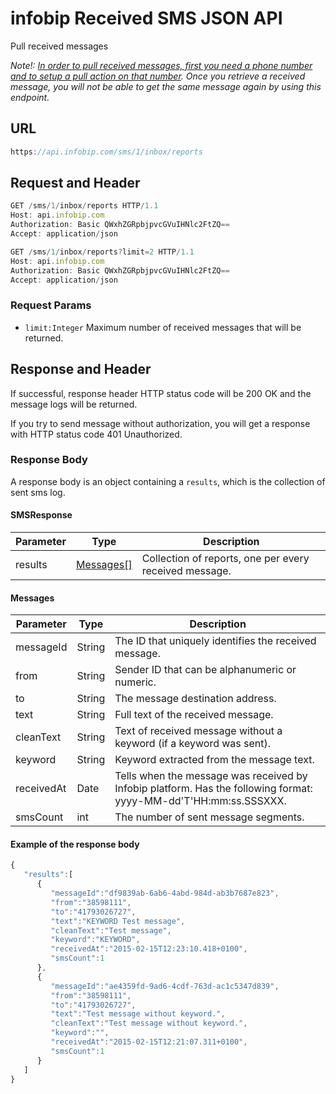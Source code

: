 # infobip Received SMS JSON API

Pull received messages

*Note!: [In order to pull received messages, first you need a phone number and to setup a pull action on that number](http://dev.infobip.com/docs/pull-received-messages). Once you retrieve a received message, you will not be able to get the same message again by using this endpoint.*

## URL
```js
https://api.infobip.com/sms/1/inbox/reports
```

## Request and Header
```js
GET /sms/1/inbox/reports HTTP/1.1
Host: api.infobip.com
Authorization: Basic QWxhZGRpbjpvcGVuIHNlc2FtZQ==
Accept: application/json
```

```js
GET /sms/1/inbox/reports?limit=2 HTTP/1.1
Host: api.infobip.com
Authorization: Basic QWxhZGRpbjpvcGVuIHNlc2FtZQ==
Accept: application/json
```

### Request Params
 - `limit:Integer` Maximum number of received messages that will be returned.

## Response and Header
If successful, response header HTTP status code will be 200 OK and the message logs will be returned.

If you try to send message without authorization, you will get a response with HTTP status code 401 Unauthorized.

### Response Body
A response body is an object containing a `results`, which is the collection of sent sms log.

#### SMSResponse
Parameter | Type | Description
--- | --- | ---
results | [Messages[]](#messages) | Collection of reports, one per every received message.

#### Messages
Parameter | Type | Description
--- | --- | ---
messageId | String  | The ID that uniquely identifies the received message.
from | String  |  Sender ID that can be alphanumeric or numeric.
to | String  | The message destination address.
text | String  | Full text of the received message.
cleanText | String | Text of received message without a keyword (if a keyword was sent).
keyword | String | Keyword extracted from the message text.
receivedAt | Date | Tells when the message was received by Infobip platform. Has the following format: yyyy-MM-dd'T'HH:mm:ss.SSSXXX.
smsCount | int  | The number of sent message segments.


#### Example of the response body
```js
{  
   "results":[  
      {  
         "messageId":"df9839ab-6ab6-4abd-984d-ab3b7687e823",
         "from":"38598111",
         "to":"41793026727",
         "text":"KEYWORD Test message",
         "cleanText":"Test message",
         "keyword":"KEYWORD",
         "receivedAt":"2015-02-15T12:23:10.418+0100",
         "smsCount":1
      },
      {  
         "messageId":"ae4359fd-9ad6-4cdf-763d-ac1c5347d839",
         "from":"38598111",
         "to":"41793026727",
         "text":"Test message without keyword.",
         "cleanText":"Test message without keyword.",
         "keyword":"",
         "receivedAt":"2015-02-15T12:21:07.311+0100",
         "smsCount":1
      }
   ]
}
```